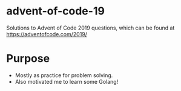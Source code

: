 # advent-of-code-19

Solutions to Advent of Code 2019 questions, which can be found at https://adventofcode.com/2019/

# Purpose

- Mostly as practice for problem solving. 
- Also motivated me to learn some Golang!
